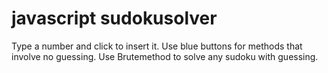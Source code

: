 # javascript sudokusolver

Type a number and click to insert it. Use blue buttons for methods that involve no guessing. Use Brutemethod to solve any sudoku with guessing.